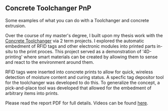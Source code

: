## Concrete Toolchanger PnP
Some examples of what you can do with a Toolchanger and concrete extrusion.

Over the course of my master's degree, I built upon my thesis work with the [Concrete Toolchanger](https://github.com/willtmakinen78/Concrete-Toolchanger) via 2 term
projects. I explored the automatic embedment of RFID tags and other electronic modules into printed parts
in-situ to the print proces. This project served as a demonstration of '4D-printing' where smart materials
can be created by allowing them to sense and react to the environment around them. 

RFID tags were inserted into concrete prints to allow for quick, wireless detection of moisture content and
curing status. A specfic tag depositor tool for the toolchanger was developed to do this. To generalize the
concept, a pick-and-place tool was developed that allowed for the embedment of arbitrary items into prints.

Please read the report PDF for full details. Videos can be found [here](https://drive.google.com/drive/folders/1FURgstYYWmrUtmOymRtRT9fdZl_3dFqz?usp=drive_link).